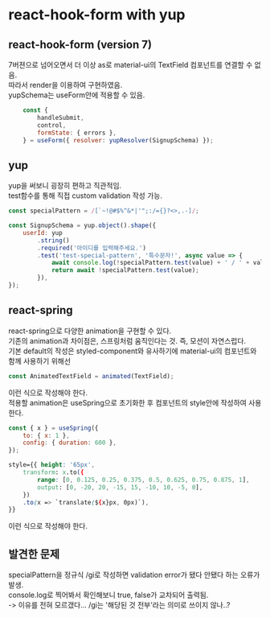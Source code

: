 # react-hook-form with yup

## react-hook-form (version 7)
7버젼으로 넘어오면서 더 이상 as로 material-ui의 TextField 컴포넌트를 연결할 수 없음.  
따라서 render을 이용하여 구현하였음.  
yupSchema는 useForm안에 적용할 수 있음.  
```javascript
    const {
        handleSubmit,
        control,
        formState: { errors },
    } = useForm({ resolver: yupResolver(SignupSchema) });
```

## yup
yup을 써보니 굉장히 편하고 직관적임.  
test함수를 통해 직접 custom validation 작성 가능.  
```javascript
const specialPattern = /[`~!@#$%^&*|'";:/={}?<>,.-]/;

const SignupSchema = yup.object().shape({
    userId: yup
        .string()
        .required('아이디를 입력해주세요.')
        .test('test-special-pattern', '특수문자!', async value => {
            await console.log(!specialPattern.test(value) + ' / ' + value);
            return await !specialPattern.test(value);
        }),
});
```

## react-spring
react-spring으로 다양한 animation을 구현할 수 있다.  
기존의 animation과 차이점은, 스프링처럼 움직인다는 것. 즉, 모션이 자연스럽다.  
기본 default의 작성은 styled-component와 유사하기에 material-ui의 컴포넌트와 함께 사용하기 위해선  
```javascript
const AnimatedTextField = animated(TextField);
```
이런 식으로 작성해야 한다.  
적용할 animation은 useSpring으로 초기화한 후 컴포넌트의 style안에 작성하여 사용한다.
```javascript
const { x } = useSpring({
    to: { x: 1 },
    config: { duration: 600 },
});
```
```css
style={{ height: '65px',
    transform: x.to({
        range: [0, 0.125, 0.25, 0.375, 0.5, 0.625, 0.75, 0.875, 1],
        output: [0, -20, 20, -15, 15, -10, 10, -5, 0],
    })
    .to(x => `translate(${x}px, 0px)`),
}}
```

이런 식으로 작성해야 한다.  


## 발견한 문제
specialPattern을 정규식 /gi로 작성하면 validation error가 됐다 안됐다 하는 오류가 발생.  
console.log로 찍어봐서 확인해보니 true, false가 교차되어 출력됨.  
-> 이유를 전혀 모르갰다... /gi는 '해당된 것 전부'라는 의미로 쓰이지 않나..?  
